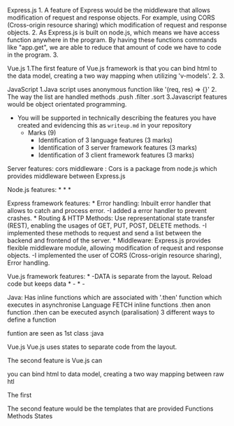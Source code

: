 Express.js
1.
A feature of Express would be the middleware that allows modification of request and response objects. For example, using CORS (Cross-origin resource sharing) which modification of request and response objects.
2.
As Express.js is built on node.js, which means we have access function anywhere in the program. By having these functions commands like "app.get", we are able to reduce that amount of code we have to code in the program.
3.



Vue.js
1.The first feature of Vue.js framework is that you can bind html to the data model, creating a two way mapping when utilizing 'v-models'.
2.
3.


JavaScript
1.Java script uses anonymous function like '(req, res) => {}'
2.
The way the list are handled methods .push .filter .sort
3.Javascript features would be object orientated programming.



* You will be supported in technically describing the features you have created and evidencing this as `writeup.md` in your repository
    * Marks (9)
        * Identification of 3 language features (3 marks)
        * Identification of 3 server framework features (3 marks)
        * Identification of 3 client framework features (3 marks)

Server features: cors middleware
              : Cors  is a package from node.js which provides middleware between Express.js

Node.js features:
* 
*
*

Express framework features:
    * Error handling: Inbuilt error handler that allows to catch and process error.
        -I added a error handler to prevent crashes.
    * Routing & HTTP Methods: Use representational state transfer (REST), enabling the usages of GET, PUT, POST, DELETE methods.
        -I implemented these methods to request and send a list between the backend and frontend of the server.
    * Middleware: Express.js provides flexible middleware module, allowing modification of request and response objects.
        -I implemented the user of CORS (Cross-origin resource sharing), Error handling.

Vue.js framework features:
    *
        -DATA is separate from the layout. Reload code but keeps data
    *
        -
    *
        -

Java: Has inline functions which are associated with '.then' function which executes in asynchronise 
Language FETCH
inline functions
.then anon function
.then can be executed asynch (paralisation)
3 different ways to define a function

funtion are seen as 1st class :java

Vue.js
Vue.js uses states to separate code from the layout.



The second feature is Vue.js can 


you can bind html to data model, creating a two way mapping between raw htl

The first 












The second feature would be the templates that are provided 
Functions Methods
States


